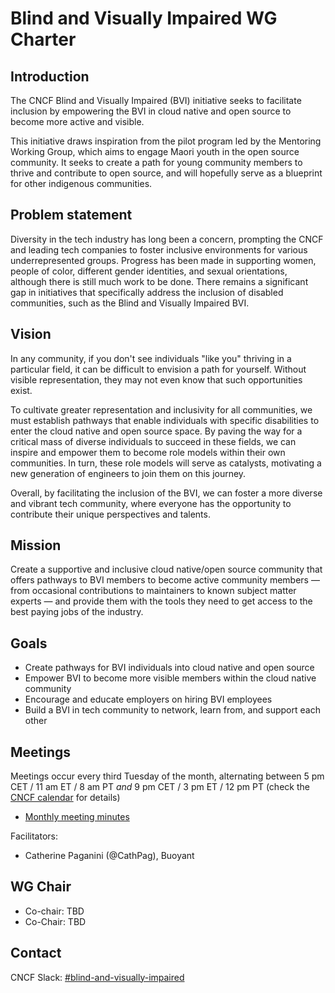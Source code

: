 # Blind and Visually Impaired WG Charter

## Introduction

The CNCF Blind and Visually Impaired (BVI) initiative seeks to facilitate inclusion by empowering the BVI in cloud native and open source to become more active and visible.

This initiative draws inspiration from the pilot program led by the Mentoring Working Group, which aims to engage Maori youth in the open source community. It seeks to create a path for young community members to thrive and contribute to open source, and will hopefully serve as a blueprint for other indigenous communities.

## Problem statement

Diversity in the tech industry has long been a concern, prompting the CNCF and leading tech companies to foster inclusive environments for various underrepresented groups. Progress has been made in supporting women, people of color, different gender identities, and sexual orientations, although there is still much work to be done. There remains a significant gap in initiatives that specifically address the inclusion of disabled communities, such as the Blind and Visually Impaired BVI.

## Vision

In any community, if you don't see individuals "like you" thriving in a particular field, it can be difficult to envision a path for yourself. Without visible representation, they may not even know that such opportunities exist.

To cultivate greater representation and inclusivity for all communities, we must establish pathways that enable individuals with specific disabilities to enter the cloud native and open source space. By paving the way for a critical mass of diverse individuals to succeed in these fields, we can inspire and empower them to become role models within their own communities. In turn, these role models will serve as catalysts, motivating a new generation of engineers to join them on this journey.

Overall, by facilitating the inclusion of the BVI, we can foster a more diverse and vibrant tech community, where everyone has the opportunity to contribute their unique perspectives and talents.

## Mission

Create a supportive and inclusive cloud native/open source community that offers pathways to BVI members to become active community members — from occasional contributions to maintainers to known subject matter experts — and provide them with the tools they need to get access to the best paying jobs of the industry.

## Goals

- Create pathways for BVI individuals into cloud native and open source
- Empower BVI to become more visible members within the cloud native community
- Encourage and educate employers on hiring BVI employees
- Build a BVI in tech community to network, learn from, and support each other

## Meetings

Meetings occur every third Tuesday of the month, alternating between 5 pm CET / 11 am ET / 8 am PT _and_ 9 pm CET / 3 pm ET / 12 pm PT (check the [CNCF calendar](https://www.cncf.io/calendar/) for details)

- [Monthly meeting minutes](https://docs.google.com/document/d/1XPbjOjcCXizI9_0k7jr-VTxZqMO9aQoitGdmdZd1iIE)

Facilitators:

- Catherine Paganini (@CathPag), Buoyant

## WG Chair

- Co-chair: TBD
- Co-Chair: TBD

## Contact

CNCF Slack: [#blind-and-visually-impaired](https://cloud-native.slack.com/archives/C07CPG6AFC7)

